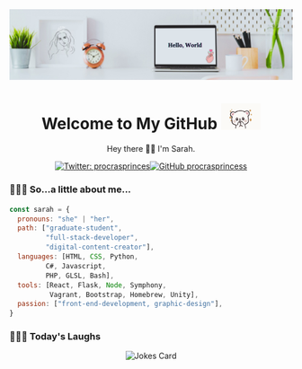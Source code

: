 <!-- Banner -->
<img src="./img/banner.png">
<!-- Introduction -->
<h1 align='center'> Welcome to My GitHub <img src="./img/tenor.gif" width="70"></h1>
<p align="center">Hey there 👋🏼 I'm Sarah.</p>

<!-- Badges -->
<div align="center">

[![Twitter: procrasprinces](https://img.shields.io/twitter/follow/procrasprinces?style=social)](https://twitter.com/procrasprinces)[![GitHub procrasprincess](https://img.shields.io/github/followers/procrasprincess?label=follow&style=social)](https://github.com/procrasprincess)
</div>


### 👩🏼‍💻 So...a little about me...  
<div>

```javascript
const sarah = {
  pronouns: "she" | "her",
  path: ["graduate-student", 
         "full-stack-developer",
         "digital-content-creator"],
  languages: [HTML, CSS, Python, 
         C#, Javascript, 
         PHP, GLSL, Bash],
  tools: [React, Flask, Node, Symphony,
          Vagrant, Bootstrap, Homebrew, Unity],
  passion: ["front-end-development, graphic-design"],
}
```
</div>

<!-- ### &#x1f4c8; GitHub Stats
<p align="center">
<a href="https://github.com/procrasprincess">
  <img align="center" style="margin:0.5rem" src="https://github-readme-stats.vercel.app/api?username=procrasprincess&show_icons=true&line_height=27&count_private=true&title_color=c9afcc&text_color=c9afcc&icon_color=4AB097&bg_color=f2f2f2" alt="Sarah's GitHub Stats" />
</a>
</p> -->

### 🤹🏼‍♀️ Today's Laughs
<div align="center">
  
  ![Jokes Card](https://readme-jokes.vercel.app/api)
</div>

